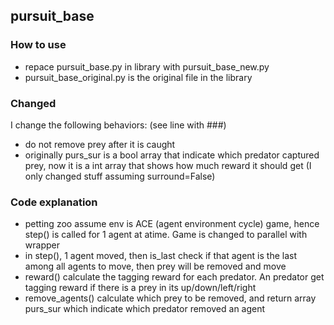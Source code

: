 ## pursuit_base

### How to use
- repace pursuit_base.py in library with pursuit_base_new.py
- pursuit_base_original.py is the original file in the library

### Changed
I change the following behaviors: (see line with ###)
- do not remove prey after it is caught
- originally purs_sur is a bool array that indicate which predator captured prey, now it is a int array that shows how much reward it should get
(I only changed stuff assuming surround=False)

### Code explanation
- petting zoo assume env is ACE (agent environment cycle) game, hence step() is called for 1 agent at atime. Game is changed to parallel with wrapper
- in step(), 1 agent moved, then is_last check if that agent is the last among all agents to move, then prey will be removed and move
- reward() calculate the tagging reward for each predator. An predator get tagging reward if there is a prey in its up/down/left/right
- remove_agents() calculate which prey to be removed, and return array purs_sur which indicate which predator removed an agent

